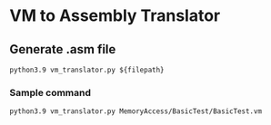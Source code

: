 # VM to Assembly Translator

## Generate .asm file

`python3.9 vm_translator.py ${filepath}`

### Sample command

`python3.9 vm_translator.py MemoryAccess/BasicTest/BasicTest.vm`
